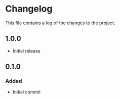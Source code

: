 # Changelog

This file contains a log of the changes to the project.

## 1.0.0
- Initial release

## 0.1.0

### Added
- Initial commit
